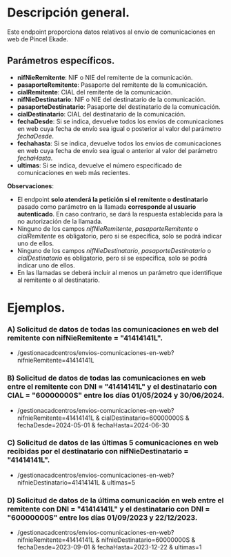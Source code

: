 # Descripción general.

Este endpoint proporciona datos relativos al envío de comunicaciones en web de Pincel Ekade.

## Parámetros específicos.

* **nifNieRemitente**: NIF o NIE del remitente de la comunicación.
* **pasaporteRemitente**: Pasaporte del remitente de la comunicación.
* **cialRemitente**: CIAL del remitente de la comunicación.
* **nifNieDestinatario**: NIF o NIE del destinatario de la comunicación.
* **pasaporteDestinatario**: Pasaporte del destinatario de la comunicación.
* **cialDestinatario**: CIAL del destinatario de la comunicación.
* **fechaDesde**: Si se indica, devuelve todos los envíos de comunicaciones en web cuya fecha de envío sea igual o posterior al valor del parámetro _fechaDesde_.
* **fechahasta**: Si se indica, devuelve todos los envíos de comunicaciones en web cuya fecha de envío sea igual o anterior al valor del parámetro _fechaHasta_.
* **ultimas**: Si se indica, devuelve el número especificado de comunicaciones en web más recientes.

**Observaciones**:
* El endpoint **solo atenderá la petición si el remitente o destinatario** pasado como parámetro en la llamada **corresponde al usuario autenticado**. En caso contrario, se dará la respuesta establecida para la no autorización de la llamada.
* Ninguno de los campos *nifNieRemitente*, *pasaporteRemitente* o *cialRemitente* es obligatorio, pero si se especifica, solo se podrá indicar uno de ellos.
* Ninguno de los campos *nifNieDestinatario*, *pasaporteDestinatario* o *cialDestinatario* es obligatorio, pero si se especifica, solo se podrá indicar uno de ellos.
* En las llamadas se deberá incluir al menos un parámetro que identifique al remitente o al destinatario.

# Ejemplos.
### A) Solicitud de datos de todas las comunicaciones en web del remitente con nifNieRemitente = "41414141L".
* /gestionacadcentros/envios-comunicaciones-en-web?nifnieRemitente=41414141L
 
### B) Solicitud de datos de todas las comunicaciones en web entre el remitente con DNI = "41414141L" y el destinatario con CIAL = "60000000S" entre los días 01/05/2024 y 30/06/2024.
* /gestionacadcentros/envios-comunicaciones-en-web?nifnieRemitente=41414141L & cialDestinatario=60000000S & fechaDesde=2024-05-01 & fechaHasta=2024-06-30

### C) Solicitud de datos de las últimas 5 comunicaciones en web recibidas por el destinatario con nifNieDestinatario = "41414141L".
* /gestionacadcentros/envios-comunicaciones-en-web?nifnieDestinatario=41414141L & ultimas=5

### D) Solicitud de datos de la última comunicación en web entre el remitente con DNI = "41414141L" y el destinatario con DNI = "60000000S" entre los días 01/09/2023 y 22/12/2023.
* /gestionacadcentros/envios-comunicaciones-en-web?nifnieRemitente=41414141L & nifnieDestinatario=60000000S & fechaDesde=2023-09-01 & fechaHasta=2023-12-22 & ultimas=1

  
